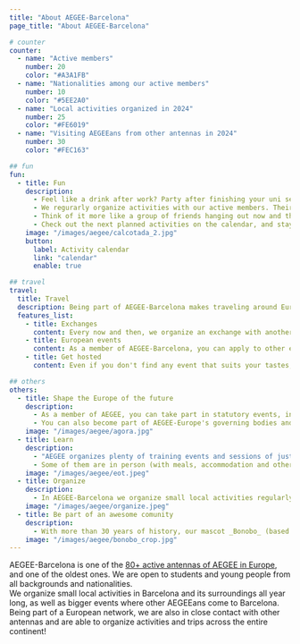 ```yaml
---
title: "About AEGEE-Barcelona"
page_title: "About AEGEE-Barcelona"

# counter
counter:
  - name: "Active members"
    number: 20
    color: "#A3A1FB"
  - name: "Nationalities among our active members"
    number: 10
    color: "#5EE2A0"
  - name: "Local activities organized in 2024"
    number: 25
    color: "#FE6019"
  - name: "Visiting AEGEEans from other antennas in 2024"
    number: 30
    color: "#FEC163"

## fun
fun:
  - title: Fun
    description:
      - Feel like a drink after work? Party after finishing your uni semester? Chill out with board games? Go hiking far away from the city? All of them and much more? We've got you covered ;)
      - We regurarly organize activities with our active members. Their price is not included with your AEGEE-Barcelona membership, but we usually try to make them very low-budget and look out for the best deals.
      - Think of it more like a group of friends hanging out now and then. We are always happy to have new people join in, and everyone is welcome to suggest new plans!
      - Check out the next planned activities on the calendar, and stay tuned on our social media for any announcement.
    image: "/images/aegee/calcotada_2.jpg"
    button:
      label: Activity calendar
      link: "calendar"
      enable: true

## travel
travel:
  title: Travel
  description: Being part of AEGEE-Barcelona makes traveling around Europe very easy, affordable, and fun!!
  features_list:
    - title: Exchanges
      content: Every now and then, we organize an exchange with another antenna. That means that some members from that city visit us here for a few days and, in return, we get to visit them back.<br/> The hosting antenna is usually responsible for finding cheap accommodation for the incoming people, organizing city tours and other activities.
    - title: European events
      content: As a member of AEGEE-Barcelona, you can apply to other events in Europe. These include the very popular [Summer Universities](/summer-universities), but also dozens of [other events ](/european-events) happening throught the continent all year round.<br/>There are all type of European events in AEGEE to suit all personalities, get ready to start packing!
    - title: Get hosted
      content: Even if you don't find any event that suits your tastes, with AEGEE you will soon have a large network of friends across Europe, that will surely be happy to have you visit them.<br/>You can even contact directly any active [AEGEE antenna](https://my.aegee.eu/bodies) to tell them about your intention to visit their city. They will be glad to meet you, and will help you move around, find cheap accommodation (maybe even host you for free) and show you around the city. We have done it plenty of times with other AEGEEans visiting Barcelona!

## others
others:
  - title: Shape the Europe of the future
    description:
      - As a member of AEGEE, you can take part in statutory events, in which new ideas and projects with a European scope are discussed (more information on the [European events page](/european-events)).
      - You can also become part of AEGEE-Europe's governing bodies and work on AEGEE from a European level, deciding on the future directions of the association as a whole, and coorinating all the local Antennas.
    image: "/images/aegee/agora.jpg"
  - title: Learn
    description:
      - "AEGEE organizes plenty of training events and sessions of just about anything: leadership, human rights, climate activisim, budgeting, project managing, artificial intelligence, etc."
      - Some of them are in person (with meals, accommodation and others included in the fee, as any other [European event](/european-events)), others are online. You will surely find some that match your interests!
    image: "/images/aegee/eot.jpeg"
  - title: Organize
    description:
      - In AEGEE-Barcelona we organize small local activities regularly, but also larger European events, that require tons of preparation and organization efforts. We'd love to keep the momentum going, but for this we require motivated members that volunteer to help make it happen.
    image: "/images/aegee/organize.jpeg"
  - title: Be part of an awesome comunity
    description:
      - With more than 30 years of history, our mascot _Bonobo_ (based on the gorilla [_Snowflake_](https://en.wikipedia.org/wiki/Snowflake_(gorilla))) has seen plenty of members grow with AEGEE-Barcelona. **Are you ready to be part of the new generation?**
    image: "/images/aegee/bonobo_crop.jpg"
---
```


AEGEE-Barcelona is one of the [80+ active antennas of AEGEE in Europe](https://my.aegee.eu/bodies), and one of the oldest ones. We are open to students and young people from all backgrounds and nationalities.
\
We organize small local activities in Barcelona and its surroundings all year long, as well as bigger events where other AEGEEans come to Barcelona. Being part of a European network, we are also in close contact with other antennas and are able to organize activities and trips across the entire continent!
